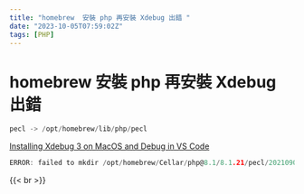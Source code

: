 ```yaml
---
title: "homebrew  安裝 php 再安裝 Xdebug 出錯 "
date: "2023-10-05T07:59:02Z"
tags: [PHP]
---
```


# homebrew  安裝 php 再安裝 Xdebug 出錯 

```Go
pecl -> /opt/homebrew/lib/php/pecl
```

[Installing Xdebug 3 on MacOS and Debug in VS Code](https://dev.to/scriptmint/installing-xdebug-3-on-macos-and-debug-in-vs-code-3l5h)

```Go
ERROR: failed to mkdir /opt/homebrew/Cellar/php@8.1/8.1.21/pecl/20210902
```

{{< br >}}